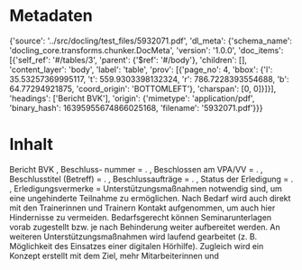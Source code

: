 # Metadaten
{'source': '../src/docling/test_files/5932071.pdf', 'dl_meta': {'schema_name': 'docling_core.transforms.chunker.DocMeta', 'version': '1.0.0', 'doc_items': [{'self_ref': '#/tables/3', 'parent': {'$ref': '#/body'}, 'children': [], 'content_layer': 'body', 'label': 'table', 'prov': [{'page_no': 4, 'bbox': {'l': 35.53257369995117, 't': 559.9303398132324, 'r': 786.7228393554688, 'b': 64.77294921875, 'coord_origin': 'BOTTOMLEFT'}, 'charspan': [0, 0]}]}], 'headings': ['Bericht BVK'], 'origin': {'mimetype': 'application/pdf', 'binary_hash': 16395955674866025168, 'filename': '5932071.pdf'}}}

# Inhalt
Bericht BVK
, Beschluss- nummer = . , Beschlossen am VPA/VV = . , Beschlusstitel (Betreff) = . , Beschlussaufträge = . , Status der Erledigung = . , Erledigungsvermerke = Unterstützungsmaßnahmen notwendig sind, um eine ungehinderte Teilnahme zu ermöglichen. Nach Bedarf wird auch direkt mit den Trainerinnen und Trainern Kontakt aufgenommen, um auch hier Hindernisse zu vermeiden. Bedarfsgerecht können Seminarunterlagen vorab zugestellt bzw. je nach Behinderung weiter aufbereitet werden. An weiteren Unterstützungsmaßnahmen wird laufend gearbeitet (z. B. Möglichkeit des Einsatzes einer digitalen Hörhilfe). Zugleich wird ein Konzept erstellt mit dem Ziel, mehr Mitarbeiterinnen und